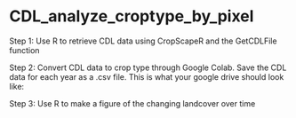 # CDL_analyze_croptype_by_pixel

Step 1: Use R to retrieve CDL data using CropScapeR and the GetCDLFile function


Step 2: Convert CDL data to crop type through Google Colab. Save the CDL data for each year as a .csv file. This is what your google drive should look like: 


Step 3: Use R to make a figure of the changing landcover over time

